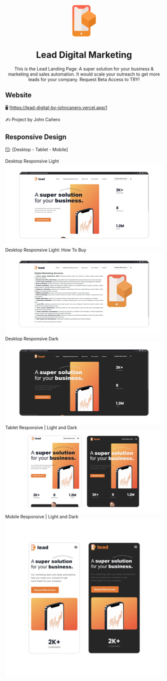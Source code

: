 <!-- markdownlint-configure-file {
  "MD013": {
    "code_blocks": false,
    "tables": false
  },
  "MD033": false,
  "MD041": false
} -->

<div align="center">
  <a href="https://lead-digital-by-johncanero.vercel.app/" target="_blank">
    <img alt="lead-landing-page-digital-marketing" height="100" src="./public/images/leadIcon2.png"/>
  </a>
</div>

<div align="center">

# Lead Digital Marketing

This is the Lead Landing Page: A super solution for your business & marketing and
sales automation. It would scale your outreach to get more leads for your company.
Request Beta Access to TRY!

</div>

## Website

🖥️ [https://lead-digital-by-johncanero.vercel.app/]

✍️ Project by John Cañero

## Responsive Design

🪟: [Desktop - Tablet - Mobile]

Desktop Responsive Light
![Desktop View - Lead Landing Page - Digital Marketing Website](./public/images/responsive/leadLandingPageLight.jpg)
Desktop Responsive Light: How To Buy
![Desktop View - Lead Landing Page - Digital Marketing Website](./public/images/responsive/leadLandingPageServicesLight.jpg)
Desktop Responsive Dark
![Desktop View - Lead Landing Page - Digital Marketing Website](./public/images/responsive/leadLandingPageDark.jpg)
Tablet Responsive | Light and Dark
![Tablet View - Lead Landing Page - Digital Marketing Website](./public/images/responsive/leadLandingPageTablet.jpg)
Mobile Responsive | Light and Dark
![Mobile View - Lead Landing Page - Digital Marketing Website](./public/images/responsive/leadLandingPageMobile.jpg)
